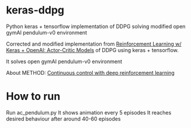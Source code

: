 # keras-ddpg
Python keras + tensorflow implementation of DDPG solving modified open gymAI pendulum-v0 environment

Corrected and modified implementation from [Reinforcement Learning w/ Keras + OpenAI: Actor-Critic Models](https://towardsdatascience.com/reinforcement-learning-w-keras-openai-actor-critic-models-f084612cfd69)
of DDPG using keras + tensorflow. 

It solves open gymAI pendulum-v0 environment

About METHOD:
[Continuous control with deep reinforcement learning](https://arxiv.org/abs/1509.02971)

# How to run
Run ac_pendulum.py
It shows animation every 5 episodes
It reaches desired behaviour after around 40-60 episodes
